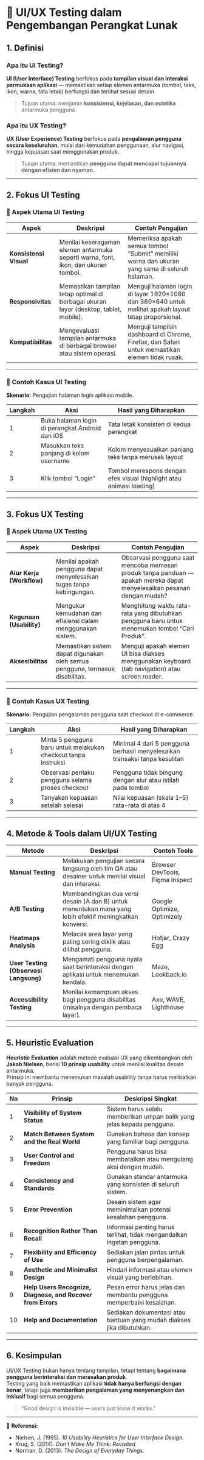 # 🎨 UI/UX Testing dalam Pengembangan Perangkat Lunak

## 1. Definisi

### Apa itu UI Testing?
**UI (User Interface) Testing** berfokus pada **tampilan visual dan interaksi permukaan aplikasi** — memastikan setiap elemen antarmuka (tombol, teks, ikon, warna, tata letak) berfungsi dan terlihat sesuai desain.

> Tujuan utama: menjamin **konsistensi, kejelasan, dan estetika** antarmuka pengguna.

### Apa itu UX Testing?
**UX (User Experience) Testing** berfokus pada **pengalaman pengguna secara keseluruhan**, mulai dari kemudahan penggunaan, alur navigasi, hingga kepuasan saat menggunakan produk.

> Tujuan utama: memastikan **pengguna dapat mencapai tujuannya dengan efisien dan nyaman.**

---

## 2. Fokus UI Testing

### 🔹 Aspek Utama UI Testing

| Aspek | Deskripsi | Contoh Pengujian |
|-------|------------|------------------|
| **Konsistensi Visual** | Menilai keseragaman elemen antarmuka seperti warna, font, ikon, dan ukuran tombol. | Memeriksa apakah semua tombol “Submit” memiliki warna dan ukuran yang sama di seluruh halaman. |
| **Responsivitas** | Memastikan tampilan tetap optimal di berbagai ukuran layar (desktop, tablet, mobile). | Menguji halaman login di layar 1920×1080 dan 360×640 untuk melihat apakah layout tetap proporsional. |
| **Kompatibilitas** | Mengevaluasi tampilan antarmuka di berbagai browser atau sistem operasi. | Menguji tampilan dashboard di Chrome, Firefox, dan Safari untuk memastikan elemen tidak rusak. |

---

### 🧭 Contoh Kasus UI Testing

**Skenario:** Pengujian halaman login aplikasi mobile.

| Langkah | Aksi | Hasil yang Diharapkan |
|----------|------|-----------------------|
| 1 | Buka halaman login di perangkat Android dan iOS | Tata letak konsisten di kedua perangkat |
| 2 | Masukkan teks panjang di kolom username | Kolom menyesuaikan panjang teks tanpa merusak layout |
| 3 | Klik tombol “Login” | Tombol merespons dengan efek visual (highlight atau animasi loading) |

---

## 3. Fokus UX Testing

### 🔹 Aspek Utama UX Testing

| Aspek | Deskripsi | Contoh Pengujian |
|-------|------------|------------------|
| **Alur Kerja (Workflow)** | Menilai apakah pengguna dapat menyelesaikan tugas tanpa kebingungan. | Observasi pengguna saat mencoba memesan produk tanpa panduan — apakah mereka dapat menyelesaikan pesanan dengan mudah? |
| **Kegunaan (Usability)** | Mengukur kemudahan dan efisiensi dalam menggunakan sistem. | Menghitung waktu rata-rata yang dibutuhkan pengguna baru untuk menemukan tombol “Cari Produk”. |
| **Aksesibilitas** | Memastikan sistem dapat digunakan oleh semua pengguna, termasuk disabilitas. | Menguji apakah elemen UI bisa diakses menggunakan keyboard (tab navigation) atau screen reader. |

---

### 🧩 Contoh Kasus UX Testing

**Skenario:** Pengujian pengalaman pengguna saat checkout di e-commerce.

| Langkah | Aksi | Hasil yang Diharapkan |
|----------|------|-----------------------|
| 1 | Minta 5 pengguna baru untuk melakukan checkout tanpa instruksi | Minimal 4 dari 5 pengguna berhasil menyelesaikan transaksi tanpa kesulitan |
| 2 | Observasi perilaku pengguna selama proses checkout | Pengguna tidak bingung dengan alur atau istilah pada tombol |
| 3 | Tanyakan kepuasan setelah selesai | Nilai kepuasan (skala 1–5) rata-rata di atas 4 |

---

## 4. Metode & Tools dalam UI/UX Testing

| Metode | Deskripsi | Contoh Tools |
|---------|------------|--------------|
| **Manual Testing** | Melakukan pengujian secara langsung oleh tim QA atau desainer untuk menilai visual dan interaksi. | Browser DevTools, Figma Inspect |
| **A/B Testing** | Membandingkan dua versi desain (A dan B) untuk menentukan mana yang lebih efektif meningkatkan konversi. | Google Optimize, Optimizely |
| **Heatmaps Analysis** | Melacak area layar yang paling sering diklik atau dilihat pengguna. | Hotjar, Crazy Egg |
| **User Testing (Observasi Langsung)** | Mengamati pengguna nyata saat berinteraksi dengan aplikasi untuk menemukan kendala. | Maze, Lookback.io |
| **Accessibility Testing** | Menilai kemampuan akses bagi pengguna disabilitas (misalnya dengan pembaca layar). | Axe, WAVE, Lighthouse |

---

## 5. Heuristic Evaluation

**Heuristic Evaluation** adalah metode evaluasi UX yang dikembangkan oleh **Jakob Nielsen**, berisi **10 prinsip usability** untuk menilai kualitas desain antarmuka.  
Prinsip ini membantu menemukan masalah usability tanpa harus melibatkan banyak pengguna.

| No | Prinsip | Deskripsi Singkat |
|----|----------|-------------------|
| 1 | **Visibility of System Status** | Sistem harus selalu memberikan umpan balik yang jelas kepada pengguna. |
| 2 | **Match Between System and the Real World** | Gunakan bahasa dan konsep yang familiar bagi pengguna. |
| 3 | **User Control and Freedom** | Pengguna harus bisa membatalkan atau mengulang aksi dengan mudah. |
| 4 | **Consistency and Standards** | Gunakan standar antarmuka yang konsisten di seluruh sistem. |
| 5 | **Error Prevention** | Desain sistem agar meminimalkan potensi kesalahan pengguna. |
| 6 | **Recognition Rather Than Recall** | Informasi penting harus terlihat, tidak mengandalkan ingatan pengguna. |
| 7 | **Flexibility and Efficiency of Use** | Sediakan jalan pintas untuk pengguna berpengalaman. |
| 8 | **Aesthetic and Minimalist Design** | Hindari informasi atau elemen visual yang berlebihan. |
| 9 | **Help Users Recognize, Diagnose, and Recover from Errors** | Pesan error harus jelas dan membantu pengguna memperbaiki kesalahan. |
| 10 | **Help and Documentation** | Sediakan dokumentasi atau bantuan yang mudah diakses jika dibutuhkan. |

---

## 6. Kesimpulan

UI/UX Testing bukan hanya tentang tampilan, tetapi tentang **bagaimana pengguna berinteraksi dan merasakan produk**.  
Testing yang baik memastikan aplikasi **tidak hanya berfungsi dengan benar**, tetapi juga **memberikan pengalaman yang menyenangkan dan inklusif** bagi semua pengguna.

> “Good design is invisible — users just know it works.”

---

📘 **Referensi:**
- Nielsen, J. (1995). *10 Usability Heuristics for User Interface Design.*
- Krug, S. (2014). *Don’t Make Me Think: Revisited.*
- Norman, D. (2013). *The Design of Everyday Things.*
